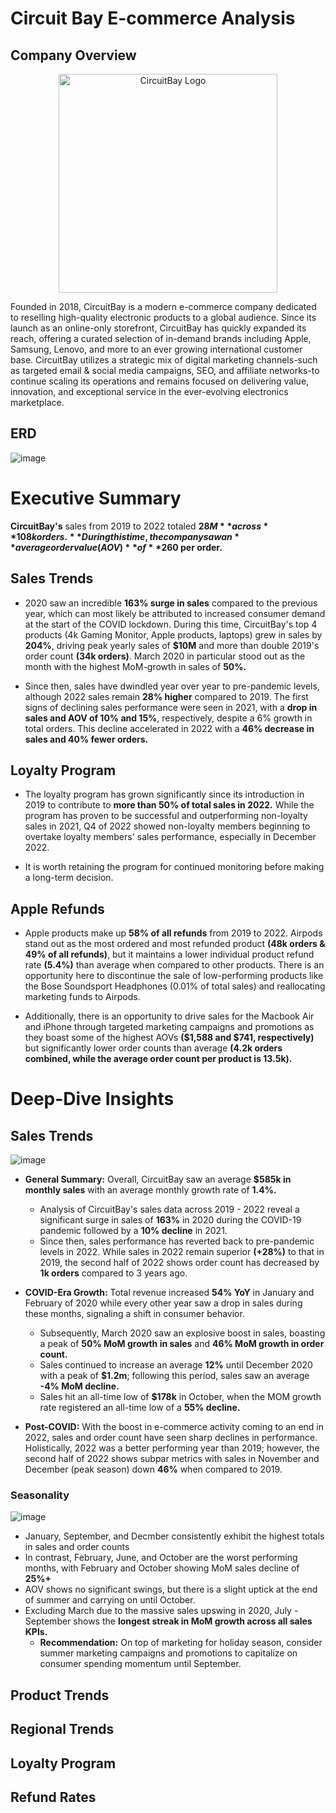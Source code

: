 # Circuit Bay E-commerce Analysis
## Company Overview
<p align="center">
  <img src="https://github.com/user-attachments/assets/6b459f47-3c67-444e-8329-4d6ec53e056f" alt="CircuitBay Logo" height=350>
</p>
Founded in 2018, CircuitBay is a modern e-commerce company dedicated to reselling high-quality electronic products to a global audience. Since its launch as an online-only storefront, CircuitBay has quickly expanded its reach, offering a curated selection of in-demand brands including Apple, Samsung, Lenovo, and more to an ever growing international customer base. CircuitBay utilizes a strategic mix of digital marketing channels-such as targeted email & social media campaigns, SEO, and affiliate networks-to continue scaling its operations and remains focused on delivering value, innovation, and exceptional service in the ever-evolving electronics marketplace.

## ERD
![image](https://github.com/user-attachments/assets/ff5b4e02-d6c0-4ad6-b3b2-b36308c46e24)

# Executive Summary
**CircuitBay's** sales from 2019 to 2022 totaled **$28M** across **108k orders.** During this time, the company saw an **average order value (AOV)** of **$260 per order.**
## Sales Trends
- 2020 saw an incredible **163% surge in sales** compared to the previous year, which can most likely be attributed to increased consumer demand at the start of the COVID lockdown. During this time, CircuitBay's top 4 products (4k Gaming Monitor, Apple products, laptops) grew in sales by **204%**, driving peak yearly sales of **$10M** and more than double 2019's order count **(34k orders)**. March 2020 in particular stood out as the month with the highest MoM-growth in sales of **50%.**

- Since then, sales have dwindled year over year to pre-pandemic levels, although 2022 sales remain **28% higher** compared to 2019. The first signs of declining sales performance were seen in 2021, with a **drop in sales and AOV of 10% and 15%**, respectively, despite a 6% growth in total orders. This decline accelerated in 2022 with a **46% decrease in sales and 40% fewer orders.**

## Loyalty Program
- The loyalty program has grown significantly since its introduction in 2019 to contribute to **more than 50% of total sales in 2022.** While the program has proven to be successful and outperforming non-loyalty sales in 2021, Q4 of 2022 showed non-loyalty members beginning to overtake loyalty members' sales performance, especially in December 2022.

- It is worth retaining the program for continued monitoring before making a long-term decision.

## Apple Refunds
- Apple products make up **58% of all refunds** from 2019 to 2022. Airpods stand out as the most ordered and most refunded product **(48k orders & 49% of all refunds)**, but it maintains a lower individual product refund rate **(5.4%)** than average when compared to other products. There is an opportunity here to discontinue the sale of low-performing products like the Bose Soundsport Headphones (0.01% of total sales) and reallocating marketing funds to Airpods.

- Additionally, there is an opportunity to drive sales for the Macbook Air and iPhone through targeted marketing campaigns and promotions as they boast some of the highest AOVs **($1,588 and $741, respectively)** but significantly lower order counts than average **(4.2k orders combined, while the average order count per product is 13.5k).**

# Deep-Dive Insights
## Sales Trends
![image](https://github.com/user-attachments/assets/dd1efcae-3983-4314-adc3-bf47db9ad885)
- **General Summary:** Overall, CircuitBay saw an average **$585k in monthly sales** with an average monthly growth rate of **1.4%.**
    - Analysis of CircuitBay's sales data across 2019 - 2022 reveal a significant surge in sales of **163%** in 2020 during the COVID-19 pandemic followed by a **10% decline** in 2021.
    - Since then, sales performance has reverted back to pre-pandemic levels in 2022. While sales in 2022 remain superior **(+28%)** to that in 2019, the second half of 2022 shows order count has decreased by **1k orders** compared to 3 years ago.

- **COVID-Era Growth:** Total revenue increased **54% YoY** in January and February of 2020 while every other year saw a drop in sales during these months, signaling a shift in consumer behavior.
    - Subsequently, March 2020 saw an explosive boost in sales, boasting a peak of **50% MoM growth in sales** and **46% MoM growth in order count.**
    - Sales continued to increase an average **12%** until December 2020 with a peak of **$1.2m**; following this period, sales saw an average **-4% MoM decline.**
    - Sales hit an all-time low of **$178k** in October, when the MOM growth rate registered an all-time low of a **55% decline.**

- **Post-COVID:** With the boost in e-commerce activity coming to an end in 2022, sales and order count have seen sharp declines in performance. Holistically, 2022 was a better performing year than 2019; however, the second half of 2022 shows subpar metrics with sales in November and December (peak season) down **46%** when compared to 2019.

### Seasonality
![image](https://github.com/user-attachments/assets/f7bd0bca-f322-4cda-8729-aa5430d97bce)
- January, September, and Decmber consistently exhibit the highest totals in sales and order counts
- In contrast, February, June, and October are the worst performing months, with February and October showing MoM sales decline of **25%+**
- AOV shows no significant swings, but there is a slight uptick at the end of summer and carrying on until October.
- Excluding March due to the massive sales upswing in 2020, July - September shows the **longest streak in MoM growth across all sales KPIs.**
    - **Recommendation:** On top of marketing for holiday season, consider summer marketing campaigns and promotions to capitalize on consumer spending momentum until September.

## Product Trends
## Regional Trends
## Loyalty Program
## Refund Rates
